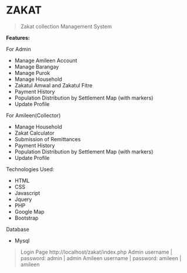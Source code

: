 # ZAKAT

> Zakat collection Management System

**Features:**

For Admin
- Manage Amileen Account
- Manage Barangay
- Manage Purok
- Manage Household
- Zakatul Amwal and Zakatul Fitre
- Payment History
- Population Distribution by Settlement Map (with markers)
- Update Profile

For Amileen(Collector)
- Manage Household
- Zakat Calculator
- Submission of Remittances
- Payment History
- Population Distribution by Settlement Map (with markers)
- Update Profile



Technologies Used:
- HTML
- CSS
- Javascript
- Jquery
- PHP
- Google Map
- Bootstrap

Database
- Mysql

> Login Page
> http://localhost/zakat/index.php
> Admin username | password: admin | admin
> Amileen username | password: amileen | amileen
